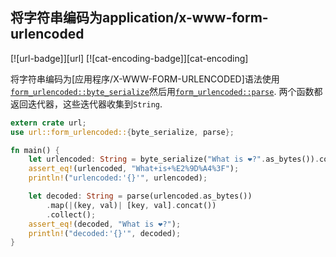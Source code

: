 ## 将字符串编码为application/x-www-form-urlencoded

[![url-badge]][url] [![cat-encoding-badge]][cat-encoding]

将字符串编码为[应用程序/X-WWW-FORM-URLENCODED]语法使用[`form_urlencoded::byte_serialize`]然后用[`form_urlencoded::parse`]. 两个函数都返回迭代器，这些迭代器收集到`String`.

```rust
extern crate url;
use url::form_urlencoded::{byte_serialize, parse};

fn main() {
    let urlencoded: String = byte_serialize("What is ❤?".as_bytes()).collect();
    assert_eq!(urlencoded, "What+is+%E2%9D%A4%3F");
    println!("urlencoded:'{}'", urlencoded);

    let decoded: String = parse(urlencoded.as_bytes())
        .map(|(key, val)| [key, val].concat())
        .collect();
    assert_eq!(decoded, "What is ❤?");
    println!("decoded:'{}'", decoded);
}
```

[`form_urlencoded::byte_serialize`]: https://docs.rs/url/*/url/form_urlencoded/fn.byte_serialize.html

[`form_urlencoded::parse`]: https://docs.rs/url/*/url/form_urlencoded/fn.parse.html

[application/x-www-form-urlencoded]: https://url.spec.whatwg.org/#application/x-www-form-urlencoded
